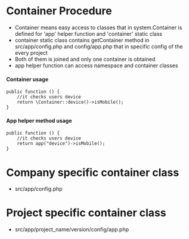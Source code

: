 # Container Procedure
* Container means easy access to classes that in system.Container is defined for 'app' helper function and 'container' static class
* container static class contains getContainer method in src/app/config.php and config/app.php that in specific config of the every project
* Both of them is joined and only one container is obtained
* app helper function can access namespace and container classes



#### Container usage

```
public function () {
    //it checks users device
    return \Container::device()->isMobile();
}

```

#### App helper method usage

```
public function () {
    //it checks users device
    return app("device")->isMobile();
}

```


# Company specific container class
* src/app/config.php

# Project specific container class
* src/app/project_name/version/config/app.php